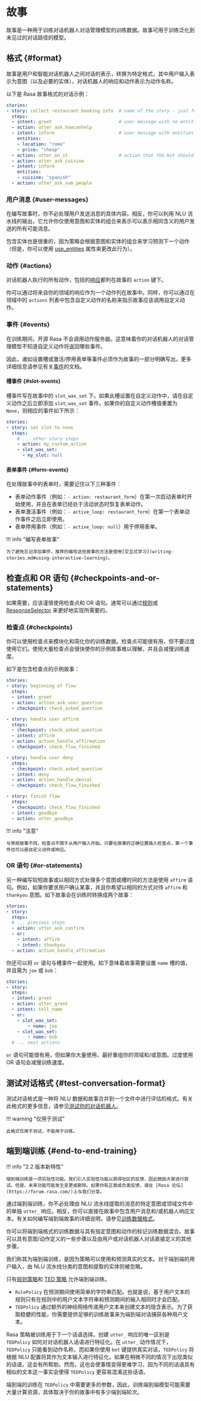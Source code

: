 # 故事

故事是一种用于训练对话机器人对话管理模型的训练数据。故事可用于训练泛化到未见过的对话路径的模型。

## 格式 {#format}

故事是用户和智能对话机器人之间对话的表示，转换为特定格式，其中用户输入表示为意图（以及必要的实体），对话机器人的响应和动作表示为动作名称。

以下是 Rasa 故事格式的对话示例：

```yaml
stories:
- story: collect restaurant booking info  # name of the story - just for debugging
  steps:
  - intent: greet                         # user message with no entities
  - action: utter_ask_howcanhelp
  - intent: inform                        # user message with entities
    entities:
    - location: "rome"
    - price: "cheap"
  - action: utter_on_it                   # action that the bot should execute
  - action: utter_ask_cuisine
  - intent: inform
    entities:
    - cuisine: "spanish"
  - action: utter_ask_num_people
```

### 用户消息 {#user-messages}

在编写故事时，你不必处理用户发送消息的具体内容。相反，你可以利用 NLU 流水线的输出，它允许你仅使用意图和实体的组合来表示可以表示相同含义的用户发送的所有可能消息。

包含实体也是很重的，因为策略会根据意图和实体的组合来学习预测下一个动作（但是，你可以使用 [use_entities](domain.md#ignoring-entities-for-certain-intents) 属性来更改此行为）。

### 动作 {#actions}

对话机器人执行的所有动作，包括的[响应](responses.md)都列在故事的 `action` 键下。

你可以通过将来自你的领域的响应作为一个动作列在故事中。同样，你可以通过在领域中的 `actions` 列表中包含自定义动作的名称来指示故事应该调用自定义动作。

### 事件 {#events}

在训练期间，开源 Rasa 不会调用动作服务器。这意味着你的对话机器人的对话管理模型不知道自定义动作将返回哪些事件。

因此，诸如设置槽或激活/停用表单等事件必须作为故事的一部分明确写出。更多详细信息请参见有关[事件](action-server/events.md)的文档。

#### 槽事件 {#slot-events}

槽事件写在故事中的 `slot_was_set` 下。如果此槽设置在自定义动作中，请在自定义动作之后立即添加 `slot_was_set` 事件。如果你的自定义动作槽值重置为 `None`，则相应的事件如下所示：

```yaml hl_lines="6 7"
stories:
- story: set slot to none
  steps:
    # ... other story steps
    - action: my_custom_action
    - slot_was_set:
      - my_slot: null
```

#### 表单事件 {#form-events}

在处理故事中的表单时，需要记住以下三种事件：

- 表单动作事件（例如：`- action: restaurant_form`）在第一次启动表单时开始使用，并且在表单已经处于活动状态时恢复表单动作。
- 表单激活事件（例如：`- active_loop: restaurant_form`）在第一个表单动作事件之后立即使用。
- 表单停用事件（例如：`- active_loop: null`）用于停用表单。

!!! info "编写表单故事"

    为了避免忘记添加事件，推荐的编写这些故事的方法是使用[交互式学习](writing-stories.md#using-interactive-learning)。

## 检查点和 OR 语句 {#checkpoints-and-or-statements}

如果需要，应该谨慎使用检查点和 OR 语句。通常可以通过[规则](rules.md)或 [ResponseSelector](components.md#responseselector) 来更好地实现所需要的。

### 检查点 {#checkpoints}

你可以使用检查点来模块化和简化你的训练数据。检查点可能很有用，但不要过度使用它们。使用大量检查点会很快使你的示例故事难以理解，并且会减慢训练速度。

如下是包含检查点的示例故事：

```yaml
stories:
- story: beginning of flow
  steps:
  - intent: greet
  - action: action_ask_user_question
  - checkpoint: check_asked_question

- story: handle user affirm
  steps:
  - checkpoint: check_asked_question
  - intent: affirm
  - action: action_handle_affirmation
  - checkpoint: check_flow_finished

- story: handle user deny
  steps:
  - checkpoint: check_asked_question
  - intent: deny
  - action: action_handle_denial
  - checkpoint: check_flow_finished

- story: finish flow
  steps:
  - checkpoint: check_flow_finished
  - intent: goodbye
  - action: utter_goodbye
```

!!! info "注意"

    与常规故事不同，检查点不限于从用户输入开始。只要在故事的正确位置插入检查点，第一个事件也可以是自定义动作或响应。

### OR 语句 {#or-statements}

另一种编写较短故事或以相同方式处理多个意图或槽时间的方法是使用 `affirm` 语句。例如，如果你要求用户确认某事，并且你希望以相同的方式对待 `affirm` 和 `thankyou` 意图。如下故事会在训练时转换成两个故事：

```yaml
stories:
- story:
  steps:
  # ... previous steps
  - action: utter_ask_confirm
  - or:
    - intent: affirm
    - intent: thankyou
  - action: action_handle_affirmation
```

你还可以将 `or` 语句与槽事件一起使用。如下意味着故事需要设置 `name` 槽的值，并且需为 `joe` 或 `bob`：

```yaml
stories:
- story:
  steps:
  - intent: greet
  - action: utter_greet
  - intent: tell_name
  - or:
    - slot_was_set:
        - name: joe
    - slot_was_set:
        - name: bob
  # ... next actions
```

`or` 语句可能很有用，但如果你大量使用，最好重组你的领域和/或意图。过度使用 OR 语句会减慢训练速度。

## 测试对话格式 {#test-conversation-format}

测试对话格式是一种将 NLU 数据和故事合并到一个文件中进行评估的格式。有关此格式的更多信息，请参见[测试你的对话机器人](testing-your-assistant.md)。

!!! warning "仅用于测试"

    此格式仅用于测试，不能用于训练。

## 端到端训练 {#end-to-end-training}

!!! info "2.2 版本新特性"

    端到端训练是一项实验性功能。我们引入实验性功能以获得社区的反馈，因此鼓励大家进行尝试。但是，未来功能可能发生变更或删除。如果你有正面或负面反馈，请在 [Rasa 论坛](https://forum.rasa.com/)上与我们分享。

通过端到端训练，你不必处理由 NLU 流水线提取的消息的特定意图或领域文件中的单独 `utter_` 响应。相反，你可以直接在故事中包含用户消息和/或机器人响应文本。有关如何编写端到端故事的详细说明，请参见[训练数据格式](training-data-format.md#end-to-end-training)。

你可以将端到端格式的训练数据与具有指定意图和动作的标记训练数据混合。故事可以具有意图/动作定义的一些步骤以及由用户或对话机器人对话直接定义的其他步骤。

我们称其为端到端训练，是因为策略可以使用和预测真实的文本。对于端到端的用户输入，由 NLU 流水线分类的意图和提取的实体则被忽略。

只有[规则策略](policies.md#rule-policy)和 [TED 策略](policies.md#ted-policy) 允许端到端训练。

- `RulePolicy` 在预测期间使用简单的字符串匹配。也就是说，基于用户文本的规则只有在规则中的用户文本字符串和预测期间的输入相同时才会匹配。
- `TEDPolicy` 通过额外的神经网络传递用户文本来创建文本的隐含表示。为了获取稳健的性能，你需要提供足够的训练故事来为端到端对话捕获各种用户文本。

Rasa 策略被训练用于下一个话语选择。创建 `utter_` 响应的唯一区别是 `TEDPolicy` 如何对对话机器人话语进行特征化。在 `utter_` 动作情况下，`TEDPolicy` 只能看到动作名称，而如果你使用 `bot` 键提供真实对话，`TEDPolicy` 将根据 NLU 配置将其作为文本输入进行特征化。如果在稍微不同的情况下出现类似的话语，这会有所帮助。然而，这也会使事情变得更难学习，因为不同的话语具有相似的文本这一事实会使得 `TEDPolicy` 更容易混淆这些话语。

端到端的训练在 `TEDPolicy` 中需要更多的参数，因此，训练端到端模型可能需要大量计算资源，具体取决于你的故事中有多少端到端轮次。
